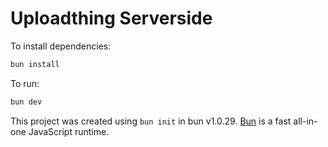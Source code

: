 # Uploadthing Serverside

To install dependencies:

```bash
bun install
```

To run:

```bash
bun dev
```

This project was created using `bun init` in bun v1.0.29. [Bun](https://bun.sh) is a fast all-in-one JavaScript runtime.
